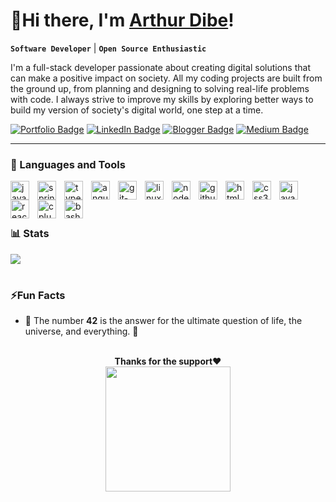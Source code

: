 # 👋Hi there, I'm **[Arthur Dibe](https://ArthurDibe.github.io)!**

**`Software Developer`** | **`Open Source Enthusiastic`**

I'm a full-stack developer passionate about creating digital solutions that can make a positive impact on society. All my coding projects are built from the ground up, from planning and designing to solving real-life problems with code. I always strive to improve my skills by exploring better ways to build my version of society's digital world, one step at a time.
<!-- > **I believe that we are not alone in this world for a reason** -->

[![Portfolio Badge](https://img.shields.io/badge/PORTFOLIO-5865f2?style=for-the-badge&logo=About.me&logoColor=white)](https://ArthurDibe.github.io) [![LinkedIn Badge](https://img.shields.io/badge/LinkedIn-blue?style=for-the-badge&logo=linkedin&logoColor=white)](https://www.linkedin.com/in/arthur-dibe/) [![Blogger Badge](https://img.shields.io/badge/Blogger-FF5722?style=for-the-badge&logo=blogger&logoColor=white)](https://www.programming85.net/) [![Medium Badge](https://img.shields.io/badge/Medium-000?style=for-the-badge&logo=medium&logoColor=white)](https://medium.com/@dibearthur)

---

### 🧰 Languages and Tools

<img  alt="java-original" src="https://github.com/ArthurDibe/ArthurDibe/assets/5942022/41959675-d2e9-47b2-84f1-ad2851eade9a" align="left" width=30 style="padding-right:10px;"/>
<img alt="spring-original" src="https://github.com/ArthurDibe/ArthurDibe/assets/5942022/20cedd8e-574d-4072-b961-3f5aeed6def4" align="left" width=30 style="padding-right:10px;"/>
<img alt="typescript-original" src="https://github.com/ArthurDibe/ArthurDibe/assets/5942022/c5a812c4-c6ec-4ea8-a9d4-5a0b6bab0efa" align="left" width=30 style="padding-right:10px;"/>
<img alt="angular-original" src="https://github.com/ArthurDibe/ArthurDibe/assets/5942022/7faca61a-3b35-4467-9e54-882891df1894" align="left" width=30 style="padding-right:10px;"/>
<img alt="git-original" src="https://github.com/ArthurDibe/ArthurDibe/assets/5942022/0140d450-1b48-4783-b2ed-8799438b0220" align="left" width=30 style="padding-right:10px;"/> 
<img alt="linux-original" src="https://github.com/ArthurDibe/ArthurDibe/assets/5942022/9caaf116-685a-4b49-839c-7ce0443981af" align="left" width=30 style="padding-right:10px;"/> 
<img alt="nodejs-original" src="https://github.com/ArthurDibe/ArthurDibe/assets/5942022/47e86600-bb6d-4bea-8bbb-d5e4e586472a" align="left" width=30 style="padding-right:10px;"/>
<img alt="github-original" src="https://github.com/ArthurDibe/ArthurDibe/assets/5942022/781a5cd1-a4e8-43b0-b27b-d87b3fd6b82d" align="left" width=30 style="padding-right:10px;"/> 
<img alt="html5-plain" src="https://github.com/ArthurDibe/ArthurDibe/assets/5942022/84dc50bd-553d-42b7-b2eb-ee983d6ab5ea" align="left" width=30 style="padding-right:10px;"/> 
<img alt="css3-plain" src="https://github.com/ArthurDibe/ArthurDibe/assets/5942022/fc19bd8c-c67d-4f3c-944a-831a093384af" align="left" width=30 style="padding-right:10px;"/> 
<img alt="javascript-plain" src="https://github.com/ArthurDibe/ArthurDibe/assets/5942022/c2fb09bb-b21e-4935-ac7f-be10a68cfabb" align="left" width=30 style="padding-right:10px;"/> 
<img alt="react-original" src="https://github.com/ArthurDibe/ArthurDibe/assets/5942022/7c5827a7-83ea-4071-8587-0cd75ebfe4e3" align="left" width=30 style="padding-right:10px;"/>
<img alt="cplusplus-line" src="https://github.com/ArthurDibe/ArthurDibe/assets/5942022/b558e150-61ad-42aa-8412-0bf32161b2f1" align="left" width=30 style="padding-right:10px;"/> 
<img alt="bash-original" src="https://github.com/ArthurDibe/ArthurDibe/assets/5942022/4ace1e11-fecc-4534-bb39-0a0ce6862f10" align="left" width=30 style="padding-right:10px;"/> 
<br />
<br />

#

### 📊 Stats

<!-- <img align="center" src="https://github-readme-stats.vercel.app/api?username=ArthurDibe&show_icons=true&include_all_commits=true&theme=buefy&hide_border=true&rank_icon=github&hide=contribs" alt="Arthur's github stats" /> -->
<img align="center" src="https://github-readme-stats.vercel.app/api/top-langs/?username=ArthurDibe&layout=compact&theme=buefy&hide_border=true" />

<br />

#

### ⚡Fun Facts

- 🤖 The number **42** is the answer for the ultimate question of life, the universe, and everything. 👀

<br />
<div align="center"><b>Thanks for the support❤️</b></div>
<div align="center"><a href="https://www.buymeacoffee.com/arthurdibe"><img src="https://github.com/ArthurDibe/ArthurDibe/assets/5942022/6c3bb6f2-d32d-461b-b3c7-48f817687692" width=200></img></a></div>

<!--START_SECTION:buy-me-a-coffee-->
<!--END_SECTION:buy-me-a-coffe-->

